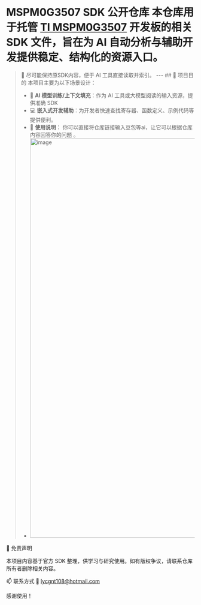 # MSPM0G3507 SDK 公开仓库 本仓库用于托管 [TI MSPM0G3507](https://www.ti.com/product/MSPM0G3507) 开发板的相关 SDK 文件，旨在为 AI 自动分析与辅助开发提供稳定、结构化的资源入口。 

> 📌 尽可能保持原SDK内容，便于 AI 工具直接读取并索引。
> --- ## 🎯 项目目的 本项目主要为以下场景设计：
>  - 🤖 **AI 模型训练/上下文填充**：作为 AI 工具或大模型阅读的输入资源，提供准确 SDK
>  - 💻 **嵌入式开发辅助**：为开发者快速查找寄存器、函数定义、示例代码等提供便利。 
>  - 🔧 **使用说明**： 你可以直接将仓库链接输入豆包等ai，让它可以根据仓库内容回答你的问题 。
>  - <img width="2680" height="1065" alt="image" src="https://github.com/user-attachments/assets/3db92295-376d-4ef3-9605-d771e526fdc7" />


📎 免责声明

本项目内容基于官方 SDK 整理，供学习与研究使用。如有版权争议，请联系仓库所有者删除相关内容。

📫 联系方式
📧 lycgnt108@hotmail.com

感谢使用！
